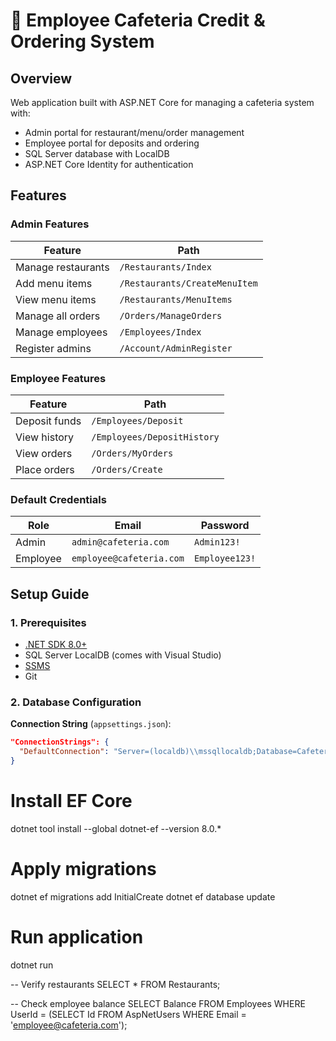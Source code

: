 # 🥗 Employee Cafeteria Credit & Ordering System

## Overview
Web application built with ASP.NET Core for managing a cafeteria system with:
- Admin portal for restaurant/menu/order management
- Employee portal for deposits and ordering
- SQL Server database with LocalDB
- ASP.NET Core Identity for authentication

## Features

### Admin Features
| Feature | Path |
|---------|------|
| Manage restaurants | `/Restaurants/Index` |
| Add menu items | `/Restaurants/CreateMenuItem` |
| View menu items | `/Restaurants/MenuItems` |
| Manage all orders | `/Orders/ManageOrders` |
| Manage employees | `/Employees/Index` |
| Register admins | `/Account/AdminRegister` |

### Employee Features
| Feature | Path |
|---------|------|
| Deposit funds | `/Employees/Deposit` |
| View history | `/Employees/DepositHistory` |
| View orders | `/Orders/MyOrders` |
| Place orders | `/Orders/Create` |

### Default Credentials
| Role | Email | Password |
|------|-------|----------|
| Admin | `admin@cafeteria.com` | `Admin123!` |
| Employee | `employee@cafeteria.com` | `Employee123!` |

## Setup Guide

### 1. Prerequisites
- [.NET SDK 8.0+](https://dotnet.microsoft.com/download)
- SQL Server LocalDB (comes with Visual Studio)
- [SSMS](https://aka.ms/ssmsfullsetup)
- Git

### 2. Database Configuration
**Connection String** (`appsettings.json`):
```json
"ConnectionStrings": {
  "DefaultConnection": "Server=(localdb)\\mssqllocaldb;Database=CafeteriaSystem;Trusted_Connection=True;MultipleActiveResultSets=true"
}
```

# Install EF Core
dotnet tool install --global dotnet-ef --version 8.0.*

# Apply migrations
dotnet ef migrations add InitialCreate
dotnet ef database update

# Run application
dotnet run

-- Verify restaurants
SELECT * FROM Restaurants;

-- Check employee balance
SELECT Balance FROM Employees 
WHERE UserId = (SELECT Id FROM AspNetUsers WHERE Email = 'employee@cafeteria.com');
